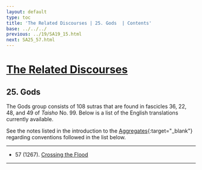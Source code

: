```yaml
---
layout: default
type: toc
title: 'The Related Discourses | 25. Gods  | Contents'
base: ../../../
previous: ../19/SA19_15.html
next: SA25_57.html
---
```


# [The Related Discourses](../index.html)
## 25. Gods

The Gods group consists of 108 sutras that are found in fascicles 36, 22, 48, and 49 of <em>Taisho</em> No. 99. Below is a list of the English translations currently available.

See the notes listed in the introduction to the [Aggregates](../01/index.html){:target="_blank"} regarding conventions followed in the list below.

---

<ul class="list-style-none">
  <li>57 (1267). <a href="SA25_57.html">Crossing the Flood</a></li>
</ul>

---